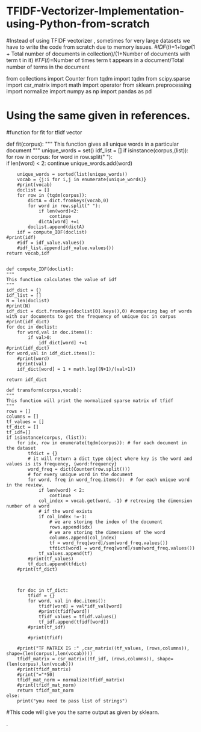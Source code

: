# TFIDF-Vectorizer-Implementation-using-Python-from-scratch
#Instead of using TFIDF vectorizer , sometimes for very large datasets we have to write the code from scratch due to memory issues.
#𝐼𝐷𝐹(𝑡)=1+log𝑒(1 + Total number of documents in collection)/(1+Number of documents with term t in it)
#𝑇𝐹(𝑡)=Number of times term t appears in a document/Total number of terms in the document



from collections import Counter
from tqdm import tqdm
from scipy.sparse import csr_matrix
import math
import operator
from sklearn.preprocessing import normalize
import numpy as np
import pandas as pd


# Using the same given in references.
#function for fit for tfidf vector


def fit(corpus):
    """
    This function gives all unique words in a particular document
    """
    unique_words = set()
    idf_list = []
    if isinstance(corpus,(list)):
        for row in corpus:
            for word in row.split(" "):                
                if len(word) < 2:
                    continue
                unique_words.add(word)
    
        unique_words = sorted(list(unique_words))
        vocab = {j:i for i,j in enumerate(unique_words)}
        #print(vocab)
        doclist = []
        for row in (tqdm(corpus)):
            dictA = dict.fromkeys(vocab,0)
            for word in row.split(" "):
                if len(word)<2:
                    continue
                dictA[word] +=1
            doclist.append(dictA)
        idf = compute_IDF(doclist)
    #print(idf)
        #idf = idf_value.values()
        #idf_list.append(idf_value.values())
    return vocab,idf
    
    
    def compute_IDF(doclist): 
    """
    This function calculates the value of idf
    """
    idf_dict = {}
    idf_list = []
    N = len(doclist)
    #print(N)
    idf_dict = dict.fromkeys(doclist[0].keys(),0) #comparing bag of words with our documents to get the frequency of unique doc in corpus
    #print(idf_dict)
    for doc in doclist:
        for word,val in doc.items():
            if val>0:
                idf_dict[word] +=1
    #print(idf_dict)    
    for word,val in idf_dict.items():
        #print(word)
        #print(val)
        idf_dict[word] = 1 + math.log((N+1)/(val+1))
        
    return idf_dict
    
    def transform(corpus,vocab):
    """
    This function will print the normalized sparse matrix of tfidf
    """
    rows = []
    columns = []
    tf_values = []
    tf_dict = []
    tf_idf=[]
    if isinstance(corpus, (list)):
        for idx, row in enumerate(tqdm(corpus)): # for each document in the dataset  
            tfdict = {}
            # it will return a dict type object where key is the word and values is its frequency, {word:frequency}
            word_freq = dict(Counter(row.split()))
            # for every unique word in the document
            for word, freq in word_freq.items():  # for each unique word in the review.                
                if len(word) < 2:
                    continue
                col_index = vocab.get(word, -1) # retreving the dimension number of a word
                # if the word exists
                if col_index !=-1:
                    # we are storing the index of the document
                    rows.append(idx)
                    # we are storing the dimensions of the word
                    columns.append(col_index)
                    tf = word_freq[word]/sum(word_freq.values())
                    tfdict[word] = word_freq[word]/sum(word_freq.values())
                tf_values.append(tf)
            #print(tf_values)
            tf_dict.append(tfdict) 
        #print(tf_dict)
            
            

        for doc in tf_dict:
            tfidf = {}
            for word, val in doc.items():
                tfidf[word] = val*idf_val[word]
                #print(tfidf[word])
                tfidf_values = tfidf.values()
                tf_idf.append(tfidf[word])
            #print(tf_idf)
            
            #print(tfidf)
        
        #print("TF MATRIX IS :" ,csr_matrix((tf_values, (rows,columns)), shape=(len(corpus),len(vocab))))
        tfidf_matrix = csr_matrix((tf_idf, (rows,columns)), shape=(len(corpus),len(vocab)))
        #print(tfidf_matrix)
        #print("="*50)
        tfidf_mat_norm = normalize(tfidf_matrix)
        #print(tfidf_mat_norm)
        return tfidf_mat_norm
    else:
        print("you need to pass list of strings")


#This code will give you the same output as given by sklearn.

.
